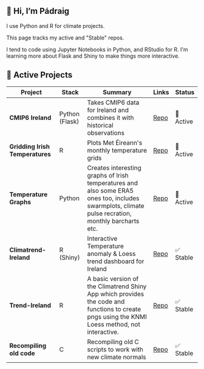 ## 👋 Hi, I’m Pádraig

I use Python and R for climate projects.

This page tracks my active and "Stable" repos. 

I tend to code using Jupyter Notebooks in Python, and RStudio for R. I'm learning more about Flask and Shiny to make things more interactive. 


## 🔧 Active Projects
| Project | Stack | Summary | Links | Status |
|---|---|---|---|---|
|**CMIP6 Ireland**| Python (Flask) | Takes CMIP6 data for Ireland and combines it with historical observations | [Repo](https://github.com/MetEireann/CMIP6_Ireland) | 🚧 Active |
|**Gridding Irish Temperatures**| R | Plots Met Éireann's monthly temperature grids | [Repo](https://github.com/MetEireann/gridded_temperatures) | 🚧 Active |
|**Temperature Graphs**| Python | Creates interesting graphs of Irish temperatures and also some ERA5 ones too, includes swarmplots, climate pulse recration, monthly barcharts etc.  | [Repo](https://github.com/MetEireann/temperature_graphs) | 🚧 Active |
| **Climatrend-Ireland** | R (Shiny) | Interactive Temperature anomaly & Loess trend dashboard for Ireland | [Repo](https://github.com/MetEireann/climatrend_shinyapp) | ✅ Stable
|**Trend-Ireland**| R | A basic version of the Climatrend Shiny App which provides the code and functions to create pngs using the KNMI Loess method, not interactive. | [Repo](https://github.com/MetEireann/trend_ireland)| ✅ Stable |
| **Recompiling old code** | C | Recompiling old C scripts to work with new climate normals | [Repo](https://github.com/MetEireann/past_weather_statements) | ✅ Stable |


<!--
## 🗂️ By Theme
### Climate data / analysis
- **Irish-Solar-Atlas** — methods & tooling. [Repo](https://github.com/<org>/irish-solar-atlas)
- **CMIP-downscaling-tools** — helpers for CMIP processing. [Repo](https://github.com/<org>/cmip-downscaling-tools)

### Ops & pipelines
- **hysplit-ecmwf-bridge** — ERA5 → ARL converter. [Repo](https://github.com/<org>/hysplit-ecmwf-bridge)

## 📝 How I work
- Python: `uv`/`pip-tools`, black/ruff; R: renv.  
- Data: NetCDF/Zarr preferred; versioned in DVC or tagged releases.

> **Update routine:** add new rows to the table, keep “Status” emoji up to date, and add links to demos/docs when relevant.

## 🧰 Useful Links
- Org dashboard | Issues board | Documentation site


**padraigflattery/padraigflattery** is a ✨ _special_ ✨ repository because its `README.md` (this file) appears on your GitHub profile.

Here are some ideas to get you started:

- 🔭 I’m currently working on ...
- 🌱 I’m currently learning ...
- 👯 I’m looking to collaborate on ...
- 🤔 I’m looking for help with ...
- 💬 Ask me about ...
- 📫 How to reach me: ...
- 😄 Pronouns: ...
- ⚡ Fun fact: ...
-->
